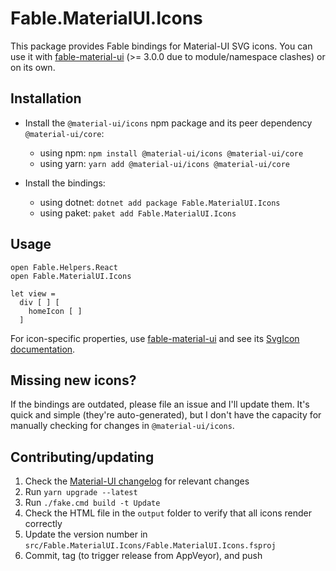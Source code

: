 # Fable.MaterialUI.Icons

This package provides Fable bindings for Material-UI SVG icons. You can use it with [fable-material-ui](https://github.com/mvsmal/fable-material-ui) (>= 3.0.0 due to module/namespace clashes) or on its own.

## Installation

* Install the `@material-ui/icons` npm package and its peer dependency `@material-ui/core`:
  * using npm: `npm install @material-ui/icons @material-ui/core`
  * using yarn: `yarn add @material-ui/icons @material-ui/core`

* Install the bindings:
  * using dotnet: `dotnet add package Fable.MaterialUI.Icons`
  * using paket: `paket add Fable.MaterialUI.Icons`

## Usage

```f#
open Fable.Helpers.React
open Fable.MaterialUI.Icons

let view =
  div [ ] [
    homeIcon [ ]
  ]
```

For icon-specific properties, use [fable-material-ui](https://github.com/mvsmal/fable-material-ui) and see its [SvgIcon documentation](https://mvsmal.github.io/fable-material-ui/#/api/svg-icon).

## Missing new icons?

If the bindings are outdated, please file an issue and I'll update them. It's quick and simple (they're auto-generated), but I don't have the capacity for manually checking for changes in `@material-ui/icons`.

## Contributing/updating

1. Check the [Material-UI changelog](https://github.com/mui-org/material-ui/blob/master/CHANGELOG.md) for relevant changes
2. Run `yarn upgrade --latest`
3. Run `./fake.cmd build -t Update`
4. Check the HTML file in the `output` folder to verify that all icons render correctly
5. Update the version number in `src/Fable.MaterialUI.Icons/Fable.MaterialUI.Icons.fsproj`
6. Commit, tag (to trigger release from AppVeyor), and push
